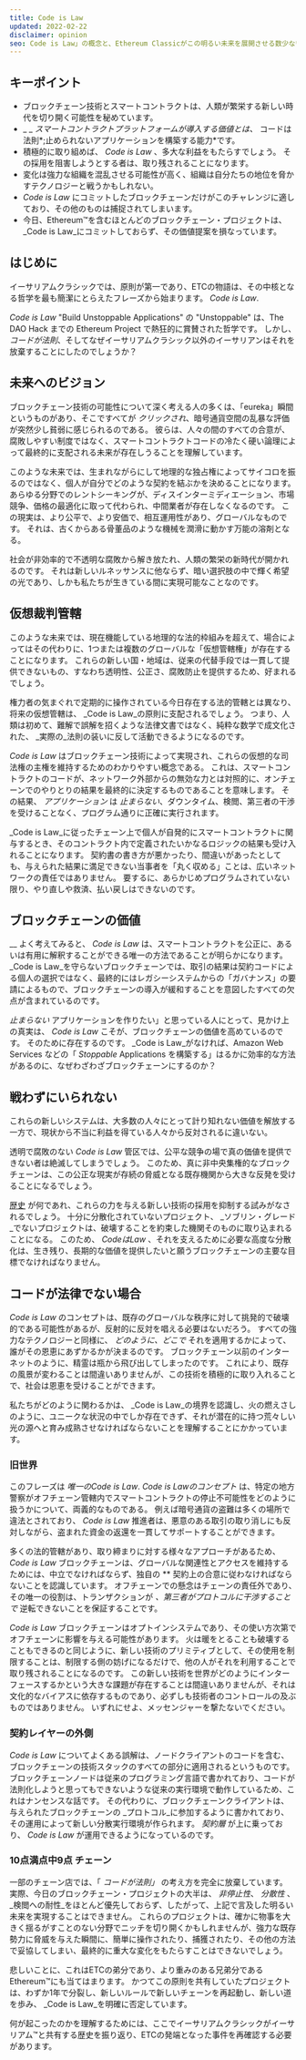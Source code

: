 ```yaml
---
title: Code is Law
updated: 2022-02-22
disclaimer: opinion
seo: Code is Law」の概念と、Ethereum Classicがこの明るい未来を展開させる数少ないブロックチェーンプロジェクトの一つであることを解説します。
---
```


## キーポイント

- ブロックチェーン技術とスマートコントラクトは、人類が繁栄する新しい時代を切り開く可能性を秘めています。
- _ _ _スマートコントラクトプラットフォームが導入する価値とは、_ コードは法則*;止められないアプリケーションを構築する能力*です。
- 積極的に取り組めば、 _Code is Law_ 、多大な利益をもたらすでしょう。 その採用を阻害しようとする者は、取り残されることになります。
- 変化は強力な組織を混乱させる可能性が高く、組織は自分たちの地位を脅かすテクノロジーと戦うかもしれない。
- _Code is Law_ にコミットしたブロックチェーンだけがこのチャレンジに適しており、その他のものは捕捉されてしまいます。
- 今日、Ethereum™を含むほとんどのブロックチェーン・プロジェクトは、 _Code is Law_にコミットしておらず、その価値提案を損なっています。

## はじめに

イーサリアムクラシックでは、原則が第一であり、ETCの物語は、その中核となる哲学を最も簡潔にとらえたフレーズから始まります。 _Code is Law_.

_Code is Law_ "Build Unstoppable Applications" の "Unstoppable" は、The DAO Hack までの Ethereum Project で熱狂的に賞賛された哲学です。 しかし、 _コードが法則_、そしてなぜイーサリアムクラシック以外のイーサリアンはそれを放棄することにしたのでしょうか？

## 未来へのビジョン

ブロックチェーン技術の可能性について深く考える人の多くは、「eureka」瞬間というものがあり、そこですべてが _クリックされ_、暗号通貨空間の乱暴な評価が突然少し貧弱に感じられるのである。 彼らは、人々の間のすべての合意が、腐敗しやすい制度ではなく、スマートコントラクトコードの冷たく硬い論理によって最終的に支配される未来が存在しうることを理解しています。

このような未来では、生まれながらにして地理的な独占権によってサイコロを振るのではなく、個人が自分でどのような契約を結ぶかを決めることになります。 あらゆる分野でのレントシーキングが、ディスインターミディエーション、市場競争、価格の最適化に取って代わられ、中間業者が存在しなくなるのです。 この現実は、より公平で、より安価で、相互運用性があり、グローバルなものです。 それは、古くからある骨董品のような機械を潤滑に動かす万能の溶剤となる。

社会が非効率的で不透明な腐敗から解き放たれ、人類の繁栄の新時代が開かれるのです。 それは新しいルネッサンスに他ならず、暗い選択肢の中で輝く希望の光であり、しかも私たちが生きている間に実現可能なことなのです。

## 仮想裁判管轄

このような未来では、現在機能している地理的な法的枠組みを超えて、場合によってはその代わりに、1つまたは複数のグローバルな「仮想管轄権」が存在することになります。 これらの新しい国・地域は、従来の代替手段では一貫して提供できないもの、すなわち透明性、公正さ、腐敗防止を提供するため、好まれるでしょう。

権力者の気まぐれで定期的に操作されている今日存在する法的管轄とは異なり、将来の仮想管轄は、 _Code is Law_の原則に支配されるでしょう。 つまり、人類は初めて、難解で誤解を招くような法律文書ではなく、純粋な数学で成文化された、 _実際の_法則の装いに反して活動できるようになるのです。

_Code is Law_ はブロックチェーン技術によって実現され、これらの仮想的な司法権の主権を維持するためのわかりやすい概念である。 これは、スマートコントラクトのコードが、ネットワーク外部からの無効な力とは対照的に、オンチェーンでのやりとりの結果を最終的に決定するものであることを意味します。 その結果、 _アプリケーション_ は _止まらない_、ダウンタイム、検閲、第三者の干渉を受けることなく、プログラム通りに正確に実行されます。

_Code is Law_に従ったチェーン上で個人が自発的にスマートコントラクトに関与するとき、そのコントラクト内で定義されたいかなるロジックの結果も受け入れることになります。 契約書の書き方が悪かったり、間違いがあったとしても、与えられた結果に満足できない当事者を「丸く収める」ことは、広いネットワークの責任ではありません。 要するに、あらかじめプログラムされていない限り、やり直しや救済、払い戻しはできないのです。

## ブロックチェーンの価値

__ よく考えてみると、 _Code is Law_ は、スマートコントラクトを公正に、あるいは有用に解釈することができる唯一の方法であることが明らかになります。 _Code is Law_を守らないブロックチェーンでは、取引の結果は契約コードによる個人の選択ではなく、最終的にはレガシーシステムからの「ガバナンス」の要請によるもので、ブロックチェーンの導入が緩和することを意図したすべての欠点が含まれているのです。

_止まらない_ アプリケーションを作りたい」と思っている人にとって、見かけ上の真実は、 _Code is Law_ こそが、ブロックチェーンの価値を高めているのです。 そのために存在するのです。 _Code is Law_がなければ、Amazon Web Services などの「 _Stoppable_ Applications を構築する」はるかに効率的な方法があるのに、なぜわざわざブロックチェーンにするのか？

## 戦わずにいられない

これらの新しいシステムは、大多数の人々にとって計り知れない価値を解放する一方で、現状から不当に利益を得ている人々から反対されるに違いない。

透明で腐敗のない _Code is Law_ 管区では、公平な競争の場で真の価値を提供できない者は絶滅してしまうでしょう。 このため、真に非中央集権的なブロックチェーンは、この公正な現実が存続の脅威となる既存機関から大きな反発を受けることになるでしょう。

[歴史](https://www.eff.org/wp/riaa-v-people-five-years-later) が何であれ、これらの力を与える新しい技術の採用を抑制する試みがなされるでしょう。 十分に分散化されていないプロジェクト、 _ソブリン・グレード_でないプロジェクトは、破壊することを約束した機関そのものに取り込まれることになる。 このため、 _CodeはLaw_ 、それを支えるために必要な高度な分散化は、生き残り、長期的な価値を提供したいと願うブロックチェーンの主要な目標でなければなりません。

## コードが法律でない場合

_Code is Law_ のコンセプトは、既存のグローバルな秩序に対して挑発的で破壊的である可能性があるが、反射的に反対を唱える必要はないだろう。 すべての強力なテクノロジーと同様に、 _どのように、どこで_ それを適用するかによって、誰がその恩恵にあずかるかが決まるのです。 ブロックチェーン以前のインターネットのように、精霊は瓶から飛び出してしまったのです。 これにより、既存の風景が変わることは間違いありませんが、この技術を積極的に取り入れることで、社会は恩恵を受けることができます。

私たちがどのように関わるかは、 _Code is Law_の境界を認識し、火の燃えさしのように、ユニークな状況の中でしか存在できず、それが潜在的に持つ荒々しい光の源へと育み成熟させなければならないことを理解することにかかっています。

### 旧世界

このフレーズは _唯一のCode is Law_. _Code is Lawのコンセプト_ は、特定の地方警察がオフチェーン管轄内でスマートコントラクトの停止不可能性をどのように扱うかについて、両義的なものである。 例えば暗号通貨の盗難は多くの場所で違法とされており、 _Code is Law_ 推進者は、悪意のある取引の取り消しにも反対しながら、盗まれた資金の返還を一貫してサポートすることができます。

多くの法的管轄があり、取り締まりに対する様々なアプローチがあるため、 *Code is Law* ブロックチェーンは、グローバルな関連性とアクセスを維持するためには、中立でなければならず、独自の ** 契約上の合意に従わなければならないことを認識しています。 オフチェーンでの懸念はチェーンの責任外であり、その唯一の役割は、トランザクションが _、第三者がプロトコルに干渉することで_ 逆転できないことを保証することです。

_Code is Law_ ブロックチェーンはオプトインシステムであり、その使い方次第でオフチェーンに影響を与える可能性があります。 火は暖をとることも破壊することもできるのと同じように、新しい技術のプリミティブとして、その使用を制限することは、制限する側の妨げになるだけで、他の人がそれを利用することで取り残されることになるのです。 この新しい技術を世界がどのようにインターフェースするかという大きな課題が存在することは間違いありませんが、それは文化的なバイアスに依存するものであり、必ずしも技術者のコントロールの及ぶものではありません。 いずれにせよ、メッセンジャーを撃たないでください。

### 契約レイヤーの外側

_Code is Law_ についてよくある誤解は、ノードクライアントのコードを含む、ブロックチェーンの技術スタックのすべての部分に適用されるというものです。 ブロックチェーンノードは従来のプログラミング言語で書かれており、コードが法則化しようと思ってもできないような従来の実行環境で動作しているため、これはナンセンスな話です。 その代わりに、ブロックチェーンクライアントは、与えられたブロックチェーンの _プロトコル_に参加するように書かれており、その運用によって新しい分散実行環境が作られます。 _契約層_ が上に乗っており、 _Code is Law_ が運用できるようになっているのです。

### 10点満点中9点 チェーン

一部のチェーン店では、「 _コードが法則」_ の考え方を完全に放棄しています。 実際、今日のブロックチェーン・プロジェクトの大半は、 _非停止性_、 _分散性_ 、 _検閲への耐性_をほとんど優先しておらず、したがって、上記で言及した明るい未来を実現することはできません。 これらのプロジェクトは、確かに物事を大きく揺るがすことのない分野でニッチを切り開くかもしれませんが、強力な既存勢力に脅威を与えた瞬間に、簡単に操作されたり、捕獲されたり、その他の方法で妥協してしまい、最終的に重大な変化をもたらすことはできないでしょう。

悲しいことに、これはETCの弟分であり、より重みのある兄弟分であるEthereum™にも当てはまります。 かつてこの原則を共有していたプロジェクトは、わずか1年で分裂し、新しいルールで新しいチェーンを再起動し、新しい道を歩み、 _Code is Law_を明確に否定しています。

何が起こったのかを理解するためには、ここでイーサリアムクラシックがイーサリアム™と共有する歴史を振り返り、ETCの発端となった事件を再確認する必要があります。
